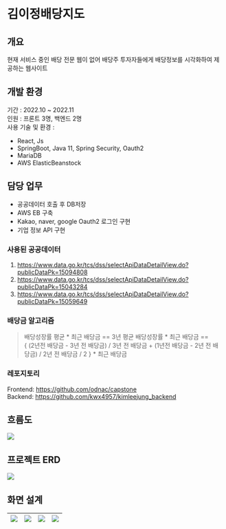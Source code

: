 # 김이정배당지도
## 개요
현재 서비스 중인 배당 전문 웹이 없어 배당주 투자자들에게 배당정보를 시각화하여 제공하는 웹사이트

## 개발 환경
기간 : 2022.10 ~ 2022.11  
인원 : 프론트 3명, 백엔드 2명  
사용 기술 및 환경 : 
- React, Js
- SpringBoot, Java 11, Spring Security, Oauth2
- MariaDB
- AWS ElasticBeanstock

## 담당 업무
- 공공데이터 호출 후 DB저장
- AWS EB 구축
- Kakao, naver, google Oauth2 로그인 구현
- 기업 정보 API 구현

### 사용된 공공데이터
1. https://www.data.go.kr/tcs/dss/selectApiDataDetailView.do?publicDataPk=15094808
2. https://www.data.go.kr/tcs/dss/selectApiDataDetailView.do?publicDataPk=15043284
3. https://www.data.go.kr/tcs/dss/selectApiDataDetailView.do?publicDataPk=15059649

### 배당금 알고리즘
> 배당성장률 평균 * 최근 배당금 ==  3년 평균 배당성장률 * 최근 배당금  ==  
> { (2년전 배당금 - 3년 전 배당금) / 3년 전 배당금 + (1년전 배당금 - 2년 전 배당금) / 2년 전 배당금  / 2 } * 최근 배당금

### 레포지토리
Frontend: https://github.com/odnac/capstone  
Backend: https://github.com/kwx4957/kimleejung_backend

## 흐름도
![](https://user-images.githubusercontent.com/33277725/237926154-1c9afeae-5de9-4bca-96b7-4e3f30fa6fcb.png)

## 프로젝트 ERD
![](https://user-images.githubusercontent.com/33277725/237926135-cb342cb1-cf49-4364-b91d-abeda42646ec.png)

## 화면 설계
![](https://user-images.githubusercontent.com/33277725/237926021-7ddbf7c5-d064-4f30-94da-7c75a291e185.PNG)|![](https://user-images.githubusercontent.com/33277725/237926026-5b6d23d3-ce80-479d-976d-cd82c2bd08d5.PNG)|![](https://user-images.githubusercontent.com/33277725/237926043-168fb07f-d2ac-4553-a3e8-6499319352d9.PNG)|![](https://user-images.githubusercontent.com/33277725/237926033-d5cac010-d450-4fb7-9f04-3ce4fd250b48.PNG)
---|---|---|---|

